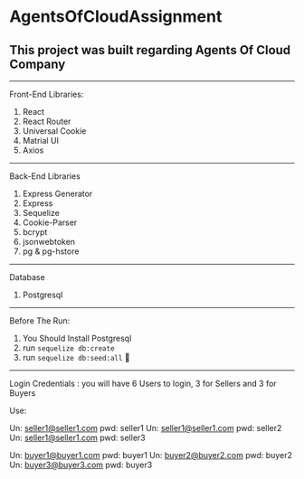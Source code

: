 # AgentsOfCloudAssignment

## This project was built regarding Agents Of Cloud Company


---

Front-End Libraries:

1. React
2. React Router
3. Universal Cookie 
4. Matrial UI
5. Axios

---

Back-End Libraries

1. Express Generator
2. Express
3. Sequelize
4. Cookie-Parser
5. bcrypt
6. jsonwebtoken
7. pg & pg-hstore

---

Database

1. Postgresql

---

Before The Run:

1. You Should Install Postgresql
2. run `sequelize db:create`
3. run `sequelize db:seed:all` :rose:


---

Login Credentials : you will have 6 Users to login, 3 for Sellers and 3 for Buyers 

Use: 

Un: seller1@seller1.com pwd: seller1
Un: seller1@seller1.com pwd: seller2
Un: seller1@seller1.com pwd: seller3

Un: buyer1@buyer1.com pwd: buyer1
Un: buyer2@buyer2.com pwd: buyer2
Un: buyer3@buyer3.com pwd: buyer3
